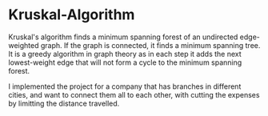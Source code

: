 # Kruskal-Algorithm
Kruskal's algorithm finds a minimum spanning forest of an undirected edge-weighted graph. If the graph is connected, it finds a minimum spanning tree. It is a greedy algorithm in graph theory as in each step it adds the next lowest-weight edge that will not form a cycle to the minimum spanning forest.

I implemented the project for a company that has branches in different cities, and want to connect them all to each other, with cutting the expenses by limitting the distance travelled. 
